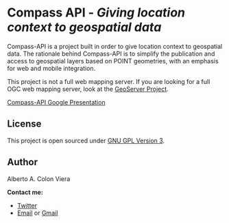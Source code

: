 Compass API - _Giving location context to geospatial data_
============================================================

Compass-API is a project built in order to give location context to geospatial data.  The rationale behind Compass-API is to simplify the publication and access to geospatial layers based on POINT geometries, with an emphasis for web and mobile integration.

This project is not a full web mapping server.  If you are looking for a full OGC web mapping server, look at the [GeoServer Project](http://geoserver.org).

[Compass-API Google Presentation](https://docs.google.com/presentation/d/1RGWk3Vyw7o-TC2RGtoMLZwOFMQaBGyjzBb6c5iTvDT8)

License
-------

This project is open sourced under [GNU GPL Version 3](http://www.gnu.org/licenses/gpl-3.0.html).

Author
------

Alberto A. Colon Viera

**Contact me:**

- [Twitter](http://twitter.com/alberti_co)
- [Email](mailto://aacv@alberti.co) or [Gmail](mailto://alberto.a.colon.viera@gmail.com)

